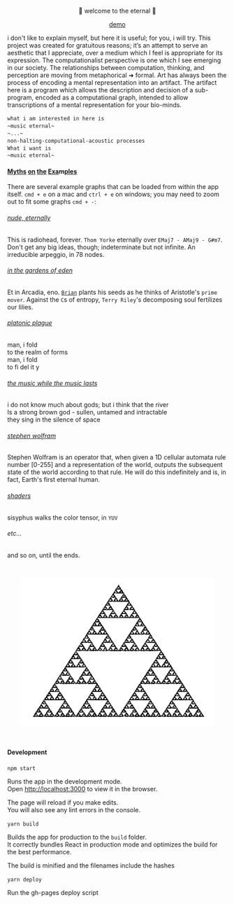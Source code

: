 <p align="center">👾 welcome to the eternal 👾</p>

<p align="center"><a href="https://kousun12.github.io/eternal/">demo</a></p>

i don't like to explain myself, but here it is useful; for you, i will try. This project was created for gratuitous reasons; it’s an attempt to serve an aesthetic that I appreciate, over a medium which I feel is appropriate for its expression. The computationalist perspective is one which I see emerging in our society. The relationships between computation, thinking, and perception are moving from metaphorical ➜ formal. Art has always been the process of encoding a mental representation into an artifact. The artifact here is a program which allows the description and decision of a sub-program, encoded as a computational graph, intended to allow transcriptions of a mental representation for your bio-minds. 

```bash
what i am interested in here is 
~music eternal~ 
~...~
non-halting-computational-acoustic processes 
What i want is 
~music eternal~
```

#### [M](https://soundcloud.com/bafta/charlie-kaufman-screenwriting-lecture)[y](https://www.robcheung.com/essays/notes-on-computation-and-narrative)[t](https://www.youtube.com/watch?v=WRdJCFEqFTU)[h](https://www.youtube.com/watch?v=XDwskCqfwOM)[s](https://www.google.com/search?amp%3Baqs=chrome.0.35i39j69i57j35i39j0l3.2610j0j9&amp%3Bie=UTF-8&amp%3Boq=porco+&amp%3Bsourceid=chrome&q=porco+rosso) [o](https://www.amazon.com/Underground-Vintage-Classics-Fyodor-Dostoevsky/dp/067973452X)[n](https://www.ribbonfarm.com/2015/06/04/puzzle-theory/) [t](https://www.esquire.com/lifestyle/a4310/the-crack-up/)[h](https://en.wikisource.org/wiki/The_Kiss_%28Chekhov/Garnett%29)[e](https://www.amazon.com/Lighthouse-Virginia-Woolf/dp/0156907399/ref%3Dsr_1_1?amp%3Bie=UTF8&amp%3Bkeywords=to+the+lighthouse&amp%3Bqid=1495735618&amp%3Bsr=1-1&s=books) [E](https://www.amazon.com/Myth-Sisyphus-Other-Essays/dp/0679733736/ref%3Dsr_1_1?amp%3Bie=UTF8&amp%3Bkeywords=the+myth+of+sisyphus&amp%3Bqid=1495735689&amp%3Bsr=1-1&s=books)[x](https://jsomers.net/DFW_TV.pdf)[a](https://www.youtube.com/watch?v=9V884vjLfnM)m[p](https://www.amazon.com/Labyrinths-Directions-Paperbook-Jorge-Borges/dp/0811216993/ref%3Dpd_lpo_sbs_14_t_0?_encoding=UTF8&amp%3Bpsc=1&amp%3BrefRID=D1N8M50SYBM5VH45D089)[l](https://www.youtube.com/watch?v=nWCD9EtKPAY)[e](https://www.google.com/maps/place/Archimedes+Banya/@37.7305314,-122.3749167,17z/data=!3m1!4b1!4m5!3m4!1s0x808f7f69f39bc0b7:0x87813c37cf522568!8m2!3d37.7305314!4d-122.372728)[s](https://www.youtube.com/watch?v=VT9k5NHCdvQ)

There are several example graphs that can be loaded from within the app itself. `cmd + e` on a mac and `ctrl + e` on windows; you may need to zoom out to fit some graphs `cmd + -`:

###### [nude, eternally](https://kousun12.github.io/eternal?e=nude%2C%20eternally)
This is radiohead, forever. `Thom Yorke` eternally over `EMaj7 - AMaj9 - G#m7`. Don't get any big ideas, though; indeterminate but not infinite. An irreducible arpeggio, in 78 nodes.

###### [in the gardens of eden](https://kousun12.github.io/eternal?e=in%20the%20gardens%20of%20eden)
Et in Arcadia, eno. [`Brian`](https://www.edge.org/conversation/brian_eno-composers-as-gardeners) plants his seeds as he thinks of Aristotle's `prime mover`. Against the `C`s of entropy, `Terry Riley`'s decomposing soul fertilizes our lilies.  

###### [platonic plague](https://kousun12.github.io/eternal?e=platonic%20plague)
man, i fold<br>
to the realm of forms<br>
man, i fold<br>
to fi del it y

###### [the music while the music lasts](https://kousun12.github.io/eternal?e=the%20music%20while%20the%20music%20lasts)
i do not know much about gods; but i think that the river<br>
Is a strong brown god - sullen, untamed and intractable<br>
they sing in the silence of space

###### [stephen wolfram](https://kousun12.github.io/eternal?e=)
Stephen Wolfram is an operator that, when given a 1D cellular automata rule number [0-255] and a representation of the world, outputs the subsequent state of the world according to that rule. He will do this indefinitely and is, in fact, Earth's first eternal human.

###### [shaders](https://kousun12.github.io/eternal?e=shaders)
sisyphus walks the color tensor, in `YUV`

###### etc...
and so on, until the ends.

<br/><p align="center"><img src="public/sierpinski.gif" alt="sierpinskiksnipreis"></p><br/>


#### Development

`npm start`

Runs the app in the development mode.<br>
Open [http://localhost:3000](http://localhost:3000) to view it in the browser.

The page will reload if you make edits.<br>
You will also see any lint errors in the console.

`yarn build`

Builds the app for production to the `build` folder.<br>
It correctly bundles React in production mode and optimizes the build for the best performance.

The build is minified and the filenames include the hashes

`yarn deploy`

Run the gh-pages deploy script


